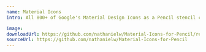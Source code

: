 ```yaml
---
name: Material Icons
intro: All 800+ of Google's Material Design Icons as a Pencil stencil collection.

image:
downloadUrl: https://github.com/nathanielw/Material-Icons-for-Pencil/releases/latest
sourceUrl: https://github.com/nathanielw/Material-Icons-for-Pencil
---
```

